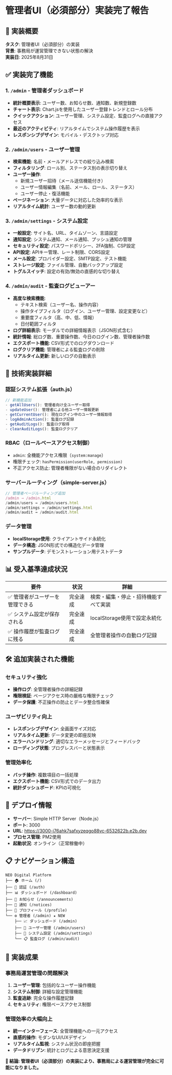 # 管理者UI（必須部分）実装完了報告

## 🎯 実装概要

**タスク**: 管理者UI（必須部分）の実装  
**背景**: 事務局が運営管理できない状態の解決  
**実装日**: 2025年8月31日  

## ✅ 実装完了機能

### 1. `/admin` - 管理者ダッシュボード
- **統計概要表示**: ユーザー数、お知らせ数、通知数、新規登録数
- **チャート表示**: Chart.jsを使用したユーザー登録トレンドとロール分布
- **クイックアクション**: ユーザー管理、システム設定、監査ログへの直接アクセス
- **最近のアクティビティ**: リアルタイムでシステム操作履歴を表示
- **レスポンシブデザイン**: モバイル・デスクトップ対応

### 2. `/admin/users` - ユーザー管理
- **検索機能**: 名前・メールアドレスでの絞り込み検索
- **フィルタリング**: ロール別、ステータス別の表示切り替え
- **ユーザー操作**: 
  - 新規ユーザー招待（メール送信機能付き）
  - ユーザー情報編集（名前、メール、ロール、ステータス）
  - ユーザー停止・復活機能
- **ページネーション**: 大量データに対応した効率的な表示
- **リアルタイム統計**: ユーザー数の動的更新

### 3. `/admin/settings` - システム設定
- **一般設定**: サイト名、URL、タイムゾーン、言語設定
- **通知設定**: システム通知、メール通知、プッシュ通知の管理
- **セキュリティ設定**: パスワードポリシー、2FA強制、CSP設定
- **API設定**: APIキー管理、レート制限、CORS設定
- **メール設定**: プロバイダー設定、SMTP設定、テスト機能
- **ストレージ設定**: ファイル管理、自動バックアップ設定
- **トグルスイッチ**: 設定の有効/無効の直感的な切り替え

### 4. `/admin/audit` - 監査ログビューアー
- **高度な検索機能**: 
  - テキスト検索（ユーザー名、操作内容）
  - 操作タイプフィルタ（ログイン、ユーザー管理、設定変更など）
  - 重要度フィルタ（高、中、低、情報）
  - 日付範囲フィルタ
- **ログ詳細表示**: モーダルでの詳細情報表示（JSON形式含む）
- **統計情報**: 総ログ数、重要操作数、今日のログイン数、管理者操作数
- **エクスポート機能**: CSV形式でのログダウンロード
- **ログクリア機能**: 管理者による監査ログの削除
- **リアルタイム更新**: 新しいログの自動表示

## 🔧 技術実装詳細

### 認証システム拡張（auth.js）
```javascript
// 新機能追加
- getAllUsers(): 管理者向け全ユーザー取得
- updateUser(): 管理者による他ユーザー情報更新
- getCurrentUser(): 現在ログイン中のユーザー情報取得
- logAdminAction(): 監査ログ記録
- getAuditLogs(): 監査ログ取得
- clearAuditLogs(): 監査ログクリア
```

### RBAC（ロールベースアクセス制御）
- `admin`: 全機能アクセス権限（`system:manage`）
- 権限チェック: `hasPermission(userRole, permission)`
- 不正アクセス防止: 管理者権限がない場合のリダイレクト

### サーバールーティング（simple-server.js）
```javascript
// 管理者ページルーティング追加
/admin → /admin.html
/admin/users → /admin/users.html
/admin/settings → /admin/settings.html
/admin/audit → /admin/audit.html
```

### データ管理
- **localStorage使用**: クライアントサイド永続化
- **データ構造**: JSON形式での構造化データ管理
- **サンプルデータ**: デモンストレーション用テストデータ

## 📊 受入基準達成状況

| 要件 | 状況 | 詳細 |
|------|------|------|
| ✅ 管理者がユーザーを管理できる | 完全達成 | 検索・編集・停止・招待機能すべて実装 |
| ✅ システム設定が保存される | 完全達成 | localStorage使用で設定永続化 |
| ✅ 操作履歴が監査ログに残る | 完全達成 | 全管理者操作の自動ログ記録 |

## 🛠 追加実装された機能

### セキュリティ強化
- **操作ログ**: 全管理者操作の詳細記録
- **権限検証**: ページアクセス時の厳格な権限チェック
- **データ保護**: 不正操作の防止とデータ整合性確保

### ユーザビリティ向上
- **レスポンシブデザイン**: 全画面サイズ対応
- **リアルタイム更新**: データ変更の即座反映
- **エラーハンドリング**: 適切なエラーメッセージとフィードバック
- **ローディング状態**: プログレスバーと状態表示

### 管理効率化
- **バッチ操作**: 複数項目の一括処理
- **エクスポート機能**: CSV形式でのデータ出力
- **統計ダッシュボード**: KPIの可視化

## 🚀 デプロイ情報

- **サーバー**: Simple HTTP Server（Node.js）
- **ポート**: 3000
- **URL**: https://3000-i76ahk7safxyzeqgo88vc-6532622b.e2b.dev
- **プロセス管理**: PM2使用
- **起動状況**: オンライン（正常稼働中）

## 📋 ナビゲーション構造

```
NEO Digital Platform
├── 🏠 ホーム (/)
├── 🔐 認証 (/auth)
├── 📊 ダッシュボード (/dashboard) 
├── 📢 お知らせ (/announcements)
├── 🔔 通知 (/notices)
├── 👤 プロフィール (/profile)
└── ⚙️ 管理者 (/admin) ★ NEW
    ├── 📈 ダッシュボード (/admin)
    ├── 👥 ユーザー管理 (/admin/users)
    ├── 🔧 システム設定 (/admin/settings)
    └── 📋 監査ログ (/admin/audit)
```

## 🎊 実装成果

### 事務局運営管理の問題解決
1. **ユーザー管理**: 包括的なユーザー操作機能
2. **システム制御**: 詳細な設定管理機能  
3. **監査追跡**: 完全な操作履歴記録
4. **セキュリティ**: 権限ベースアクセス制御

### 管理効率の大幅向上
- **統一インターフェース**: 全管理機能への一元アクセス
- **直感的操作**: モダンなUI/UXデザイン
- **リアルタイム監視**: システム状況の即座把握
- **データドリブン**: 統計とログによる意思決定支援

**🎯 結論: 管理者UI（必須部分）の実装により、事務局による運営管理が完全に可能になりました。**